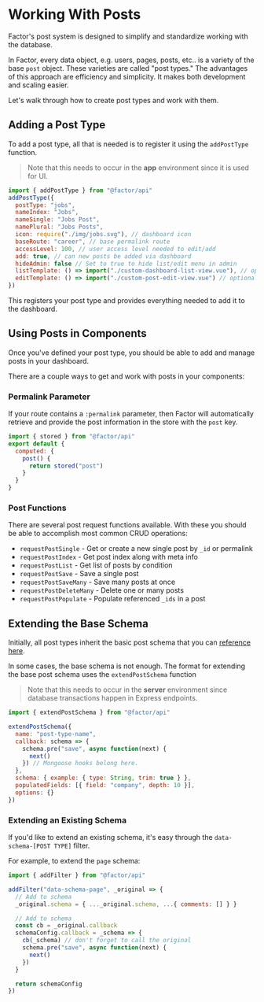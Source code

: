 # Working With Posts

Factor's post system is designed to simplify and standardize working with the database.

In Factor, every data object, e.g. users, pages, posts, etc.. is a variety of the base `post` object. These varieties are called "post types." The advantages of this approach are efficiency and simplicity. It makes both development and scaling easier.

Let's walk through how to create post types and work with them.

## Adding a Post Type

To add a post type, all that is needed is to register it using the `addPostType` function.

> Note that this needs to occur in the **app** environment since it is used for UI.

```js
import { addPostType } from "@factor/api"
addPostType({
  postType: "jobs",
  nameIndex: "Jobs",
  nameSingle: "Jobs Post",
  namePlural: "Jobs Posts",
  icon: require("./img/jobs.svg"), // dashboard icon
  baseRoute: "career", // base permalink route
  accessLevel: 100, // user access level needed to edit/add
  add: true, // can new posts be added via dashboard
  hideAdmin: false // Set to true to hide list/edit menu in admin
  listTemplate: () => import("./custom-dashboard-list-view.vue"), // optional
  editTemplate: () => import("./custom-post-edit-view.vue") // optional
})
```

This registers your post type and provides everything needed to add it to the dashboard.

## Using Posts in Components

Once you've defined your post type, you should be able to add and manage posts in your dashboard.

There are a couple ways to get and work with posts in your components:

### Permalink Parameter

If your route contains a `:permalink` parameter, then Factor will automatically retrieve and provide the post information in the store with the `post` key.

```js
import { stored } from "@factor/api"
export default {
  computed: {
    post() {
      return stored("post")
    }
  }
}
```

### Post Functions

There are several post request functions available. With these you should be able to accomplish most common CRUD operations:

- `requestPostSingle` - Get or create a new single post by `_id` or permalink
- `requestPostIndex` - Get post index along with meta info
- `requestPostList` - Get list of posts by condition
- `requestPostSave` - Save a single post
- `requestPostSaveMany` - Save many posts at once
- `requestPostDeleteMany` - Delete one or many posts
- `requestPostPopulate` - Populate referenced `_ids` in a post

## Extending the Base Schema

Initially, all post types inherit the basic post schema that you can [reference here](https://github.com/fiction-com/factor/blob/master/%40factor/%40core/post/schema.js).

In some cases, the base schema is not enough. The format for extending the base post schema uses the `extendPostSchema` function

> Note that this needs to occur in the **server** environment since database transactions happen in Express endpoints.

```js
import { extendPostSchema } from "@factor/api"

extendPostSchema({
  name: "post-type-name",
  callback: schema => {
    schema.pre("save", async function(next) {
      next()
    }) // Mongoose hooks belong here.
  },
  schema: { example: { type: String, trim: true } },
  populatedFields: [{ field: "company", depth: 10 }],
  options: {}
})
```

### Extending an Existing Schema

If you'd like to extend an existing schema, it's easy through the `data-schema-[POST TYPE]` filter.

For example, to extend the `page` schema:

```js
import { addFilter } from "@factor/api"

addFilter("data-schema-page", _original => {
  // Add to schema
  _original.schema = { ..._original.schema, ...{ comments: [] } }

  // Add to schema
  const cb = _original.callback
  schemaConfig.callback = _schema => {
    cb(_schema) // don't forget to call the original
    schema.pre("save", async function(next) {
      next()
    })
  }

  return schemaConfig
})
```
